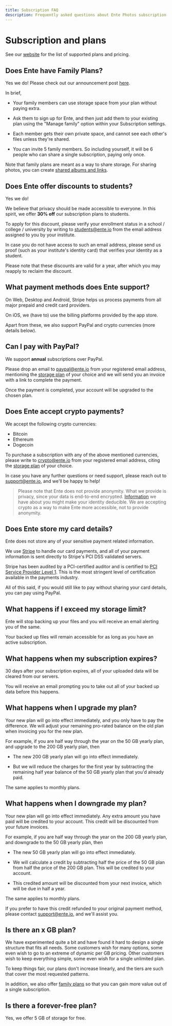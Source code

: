 ```yaml
---
title: Subscription FAQ
description: Frequently asked questions about Ente Photos subscription and plans
---
```


# Subscription and plans

See our [website](https://ente.io#pricing) for the list of supported plans and
pricing.

## Does Ente have Family Plans?

Yes we do! Please check out our announcement post
[here](https://ente.io/blog/family-plans).

In brief,

-   Your family members can use storage space from your plan without paying
    extra.

-   Ask them to sign up for Ente, and then just add them to your existing plan
    using the "Manage family" option within your Subscription settings.

-   Each member gets their own private space, and cannot see each other's files
    unless they're shared.

-   You can invite 5 family members. So including yourself, it will be 6 people
    who can share a single subscription, paying only once.

Note that family plans are meant as a way to share storage. For sharing photos,
you can create [shared albums and links](/photos/features/share).

## Does Ente offer discounts to students?

Yes we do!

We believe that privacy should be made accessible to everyone. In this spirit,
we offer **30% off** our subscription plans to students.

To apply for this discount, please verify your enrollment status in a school /
college / university by writing to [students@ente.io](mailto:students@ente.io)
from the email address assigned to you by your institute.

In case you do not have access to such an email address, please send us proof
(such as your institute's identity card) that verifies your identity as a
student.

Please note that these discounts are valid for a year, after which you may
reapply to reclaim the discount.

## What payment methods does Ente support?

On Web, Desktop and Android, Stripe helps us process payments from all major
prepaid and credit card providers.

On iOS, we (have to) use the billing platforms provided by the app store.

Apart from these, we also support PayPal and crypto currencies (more details
below).

## Can I pay with PayPal?

We support **annual** subscriptions over PayPal.

Please drop an email to paypal@ente.io from your registered email address,
mentioning the [storage plan](https://ente.io#pricing) of your choice and we
will send you an invoice with a link to complete the payment.

Once the payment is completed, your account will be upgraded to the chosen plan.

## Does Ente accept crypto payments?

We accept the following crypto currencies:

-   Bitcoin
-   Ethereum
-   Dogecoin

To purchase a subscription with any of the above mentioned currencies, please
write to crypto@ente.io from your registered email address, citing the
[storage plan](https://ente.io#pricing) of your choice.

In case you have any further questions or need support, please reach out to
[support@ente.io](mailto:support@ente.io), and we'll be happy to help!

> Please note that Ente does not provide anonymity. What we provide is privacy,
> since your data is end-to-end encrypted.
> [Information](https://ente.io/privacy/#3-what-information-do-we-collect) we
> have about you might make your identity deducible. We are accepting crypto as
> a way to make Ente more accessible, not to provide anonymity.

## Does Ente store my card details?

Ente does not store any of your sensitive payment related information.

We use [Stripe](https://stripe.com) to handle our card payments, and all of your
payment information is sent directly to Stripe's PCI DSS validated servers.

Stripe has been audited by a PCI-certified auditor and is certified to
[PCI Service Provider Level 1](https://www.visa.com/splisting/searchGrsp.do?companyNameCriteria=stripe).
This is the most stringent level of certification available in the payments
industry.

All of this said, if you would still like to pay without sharing your card
details, you can pay using PayPal.

## What happens if I exceed my storage limit?

Ente will stop backing up your files and you will receive an email alerting you
of the same.

Your backed up files will remain accessible for as long as you have an active
subscription.

## What happens when my subscription expires?

30 days after your subscription expires, all of your uploaded data will be
cleared from our servers.

You will receive an email prompting you to take out all of your backed up data
before this happens.

## What happens when I upgrade my plan?

Your new plan will go into effect immediately, and you only have to pay the
difference. We will adjust your remaining pro-rated balance on the old plan when
invoicing you for the new plan.

For example, if you are half way through the year on the 50 GB yearly plan, and
upgrade to the 200 GB yearly plan, then

-   The new 200 GB yearly plan will go into effect immediately.

-   But we will reduce the charges for the first year by subtracting the
    remaining half year balance of the 50 GB yearly plan that you'd already
    paid.

The same applies to monthly plans.

## What happens when I downgrade my plan?

Your new plan will go into effect immediately. Any extra amount you have paid
will be credited to your account. This credit will be discounted from your
future invoices.

For example, if you are half way through the year on the 200 GB yearly plan, and
downgrade to the 50 GB yearly plan, then

-   The new 50 GB yearly plan will go into effect immediately.

-   We will calculate a credit by subtracting half the price of the 50 GB plan
    from half the price of the 200 GB plan. This will be credited to your
    account.

-   This credited amount will be discounted from your next invoice, which will
    be due in half a year.
    
The same applies to monthly plans.

If you prefer to have this credit refunded to your original payment method,
please contact support@ente.io, and we'll assist you.

## Is there an x GB plan?

We have experimented quite a bit and have found it hard to design a single
structure that fits all needs. Some customers wish for many options, some even
wish to go to an extreme of dynamic per GB pricing. Other customers wish to keep
everything simple, some even wish for a single unlimited plan.

To keep things fair, our plans don't increase linearly, and the tiers are such
that cover the most requested patterns.

In addition, we also offer [family plans](/photos/features/family-plans) so that
you can gain more value out of a single subscription.

## Is there a forever-free plan?

Yes, we offer 5 GB of storage for free.
